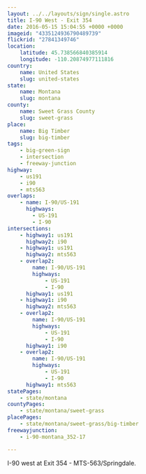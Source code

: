 ```yaml
---
layout: ../../layouts/sign/single.astro
title: I-90 West - Exit 354
date: 2016-05-15 15:04:55 +0000 +0000
imageid: "4335124936790489739"
flickrid: "27841349746"
location:
    latitude: 45.738566840385914
    longitude: -110.20874977111816
country:
    name: United States
    slug: united-states
state:
    name: Montana
    slug: montana
county:
    name: Sweet Grass County
    slug: sweet-grass
place:
    name: Big Timber
    slug: big-timber
tags:
    - big-green-sign
    - intersection
    - freeway-junction
highway:
    - us191
    - i90
    - mts563
overlaps:
    - name: I-90/US-191
      highways:
        - US-191
        - I-90
intersections:
    - highway1: us191
      highway2: i90
    - highway1: us191
      highway2: mts563
    - overlap2:
        name: I-90/US-191
        highways:
            - US-191
            - I-90
      highway1: us191
    - highway1: i90
      highway2: mts563
    - overlap2:
        name: I-90/US-191
        highways:
            - US-191
            - I-90
      highway1: i90
    - overlap2:
        name: I-90/US-191
        highways:
            - US-191
            - I-90
      highway1: mts563
statePages:
    - state/montana
countyPages:
    - state/montana/sweet-grass
placePages:
    - state/montana/sweet-grass/big-timber
freewayjunction:
    - i-90-montana_352-17

---
```

I-90 west at Exit 354 - MTS-563/Springdale.